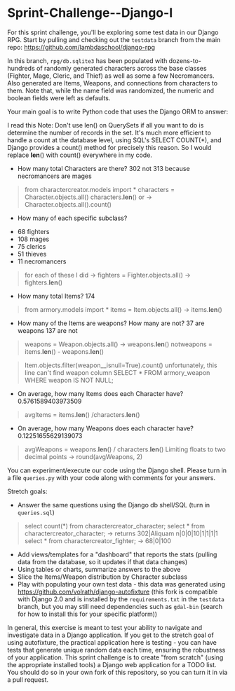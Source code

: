 # Sprint-Challenge--Django-I

For this sprint challenge, you'll be exploring some test data in our Django RPG.
Start by pulling and checking out the `testdata` branch from the main repo:
https://github.com/lambdaschool/django-rpg

In this branch, `rpg/db.sqlite3` has been populated with dozens-to-hundreds of
randomly generated characters across the base classes (Fighter, Mage, Cleric,
and Thief) as well as some a few Necromancers. Also generated are Items,
Weapons, and connections from characters to them. Note that, while the name
field was randomized, the numeric and boolean fields were left as defaults.

Your main goal is to write Python code that uses the Django ORM to answer:

I read this Note: Don't use len() on QuerySets if all you want to do is determine the number of records in the set. It's much more efficient to handle a count at the database level, using SQL's SELECT COUNT(*), and Django provides a count() method for precisely this reason. So I would replace __len__() with count() everywhere in my code.

- How many total Characters are there? 302 not 313 because necromancers are mages
> from charactercreator.models import *
> characters = Character.objects.all()
> characters.__len__()
> or -> Character.objects.all().count()
- How many of each specific subclass?
* 68 fighters
* 108 mages
* 75 clerics
* 51 thieves
* 11 necromancers
> for each of these I did -> fighters = Fighter.objects.all() -> fighters.__len__()
- How many total Items? 174
> from armory.models import *
> items = Item.objects.all() -> items.__len__()
- How many of the Items are weapons? How many are not? 37 are weapons 137 are not
> weapons = Weapon.objects.all() -> weapons.__len__()
> notweapons = items.__len__() - weapons.__len__()

> Item.objects.filter(weapon__isnull=True).count()
> unfortunately, this line can't find weapon column SELECT * FROM armory_weapon WHERE weapon IS NOT NULL;

- On average, how many Items does each Character have? 0.5761589403973509
> avgItems = items.__len__() /characters.__len__()
- On average, how many Weapons does each character have? 0.12251655629139073
> avgWeapons = weapons.__len__() / characters.__len__()
> Limiting floats to two decimal points -> round(avgWeapons, 2)

You can experiment/execute our code using the Django shell. Please turn in a
file `queries.py` with your code along with comments for your answers.

Stretch goals:

- Answer the same questions using the Django db shell/SQL (turn in `queries.sql`)
> select count(*) from charactercreator_character;
> select * from charactercreator_character; -> returns 302|Aliquam n|0|0|10|1|1|1|1
> select * from charactercreator_fighter; -> 68|0|100
- Add views/templates for a "dashboard" that reports the stats (pulling data
from the database, so it updates if that data changes)
- Using tables or charts, summarize answers to the above
- Slice the Items/Weapon distribution by Character subclass
- Play with populating your own test data - this data was generated using
https://github.com/volrath/django-autofixture (this fork is compatible with
Django 2.0 and is installed by the `requirements.txt` in the `testdata` branch,
but you may still need dependencies such as `gdal-bin` (search for how to
install this for your specific platform))

In general, this exercise is meant to test your ability to navigate and
investigate data in a Django application. If you get to the stretch goal of
using autofixture, the practical application here is testing - you can have
tests that generate unique random data each time, ensuring the robustness of
your application.
This sprint challenge is to create "from scratch" (using the appropriate
installed tools) a Django web application for a TODO list. You should do so in
your own fork of this repository, so you can turn it in via a pull request.
